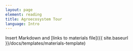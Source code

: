 ```yaml
---
layout: page
element: reading
title: Agroecosystem Tour                
language: Intro
---
```


Insert Markdown and [links to materials file]({{ site.baseurl }}/docs/templates/materials-template)